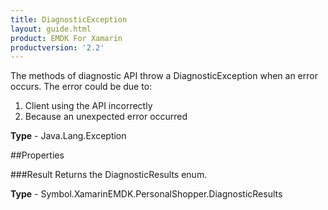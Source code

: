```yaml
---
title: DiagnosticException
layout: guide.html
product: EMDK For Xamarin
productversion: '2.2'
---
```

The methods of diagnostic API throw a DiagnosticException when an error occurs. The error could be due to:
1. Client using the API incorrectly
2. Because an unexpected error occurred

**Type** - Java.Lang.Exception

##Properties

###Result
Returns the DiagnosticResults enum.

**Type** - Symbol.XamarinEMDK.PersonalShopper.DiagnosticResults






